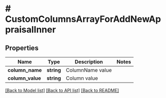 # # CustomColumnsArrayForAddNewAppraisalInner

## Properties

Name | Type | Description | Notes
------------ | ------------- | ------------- | -------------
**column_name** | **string** | ColumnName value |
**column_value** | **string** | Column value |

[[Back to Model list]](../../README.md#models) [[Back to API list]](../../README.md#endpoints) [[Back to README]](../../README.md)

